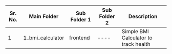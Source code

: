 | Sr. No. | Main Folder      | Sub Folder 1 |  Sub Folder 2 | Description                           |
|---------|------------------|--------------|---------------|---------------------------------------|
| 1       | 1_bmi_calculator | frontend     | ----          | Simple BMI Calculator to track health |
